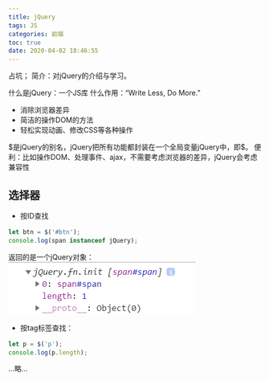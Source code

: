 ```yaml
---
title: jQuery
tags: JS
categories: 前端
toc: true
date: 2020-04-02 18:46:55
---
```

占坑；
简介：对jQuery的介绍与学习。
<!-- more -->
什么是jQuery：一个JS库
什么作用：“Write Less, Do More.”
- 消除浏览器差异
- 简洁的操作DOM的方法
- 轻松实现动画、修改CSS等各种操作

\$是jQuery的别名，jQuery把所有功能都封装在一个全局变量jQuery中，即\$。
便利：比如操作DOM、处理事件、ajax，不需要考虑浏览器的差异，jQuery会考虑兼容性
## 选择器
- 按ID查找
```js
let btn = $('#btn');
console.log(span instanceof jQuery);
```
返回的是一个jQuery对象：
![jQuery对象](https://raw.githubusercontent.com/codingbylch/Figure_bed_for_blog/master/img_for_blog/20200402191615.png)

- 按tag标签查找：
```js
let p = $('p');
console.log(p.length);
```

...略...